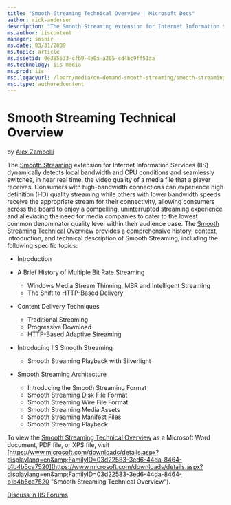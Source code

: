 ```yaml
---
title: "Smooth Streaming Technical Overview | Microsoft Docs"
author: rick-anderson
description: "The Smooth Streaming extension for Internet Information Services (IIS) dynamically detects local bandwidth and CPU conditions and seamlessly switches, in nea..."
ms.author: iiscontent
manager: soshir
ms.date: 03/31/2009
ms.topic: article
ms.assetid: 9e385533-cfb9-4e0a-a205-cd4bc9ff51aa
ms.technology: iis-media
ms.prod: iis
msc.legacyurl: /learn/media/on-demand-smooth-streaming/smooth-streaming-technical-overview
msc.type: authoredcontent
---
```

Smooth Streaming Technical Overview
====================
by [Alex Zambelli](https://twitter.com/zambelli24fps)

The [Smooth Streaming](https://www.iis.net/downloads/microsoft/smooth-streaming "IIS Smooth Streaming") extension for Internet Information Services (IIS) dynamically detects local bandwidth and CPU conditions and seamlessly switches, in near real time, the video quality of a media file that a player receives. Consumers with high-bandwidth connections can experience high definition (HD) quality streaming while others with lower bandwidth speeds receive the appropriate stream for their connectivity, allowing consumers across the board to enjoy a compelling, uninterrupted streaming experience and alleviating the need for media companies to cater to the lowest common denominator quality level within their audience base. The [Smooth Streaming Technical Overview](https://www.microsoft.com/downloads/details.aspx?displaylang=en&amp;FamilyID=03d22583-3ed6-44da-8464-b1b4b5ca7520 "Smooth Streaming Technical Overview") provides a comprehensive history, context, introduction, and technical description of Smooth Streaming, including the following specific topics:

- Introduction
- A Brief History of Multiple Bit Rate Streaming

    - Windows Media Stream Thinning, MBR and Intelligent Streaming
    - The Shift to HTTP-Based Delivery
- Content Delivery Techniques

    - Traditional Streaming
    - Progressive Download
    - HTTP-Based Adaptive Streaming
- Introducing IIS Smooth Streaming

    - Smooth Streaming Playback with Silverlight
- Smooth Streaming Architecture

    - Introducing the Smooth Streaming Format
    - Smooth Streaming Disk File Format
    - Smooth Streaming Wire File Format
    - Smooth Streaming Media Assets
    - Smooth Streaming Manifest Files
    - Smooth Streaming Playback

To view the [Smooth Streaming Technical Overview](https://www.microsoft.com/downloads/details.aspx?displaylang=en&amp;FamilyID=03d22583-3ed6-44da-8464-b1b4b5ca7520 "Smooth Streaming Technical Overview") as a Microsoft Word document, PDF file, or XPS file, visit [https://www.microsoft.com/downloads/details.aspx?displaylang=en&amp;FamilyID=03d22583-3ed6-44da-8464-b1b4b5ca7520](https://www.microsoft.com/downloads/details.aspx?displaylang=en&amp;FamilyID=03d22583-3ed6-44da-8464-b1b4b5ca7520 "Smooth Streaming Technical Overview").  
  
[Discuss in IIS Forums](https://forums.iis.net/1145.aspx)